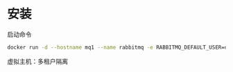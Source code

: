 # 安装



启动命令

```sh
docker run -d --hostname mq1 --name rabbitmq -e RABBITMQ_DEFAULT_USER=david -e RABBITMQ_DEFAULT_PASS=DavidLiu7 -p 15672:15672 -p 5672:5672 rabbitmq:3-management
```





虚拟主机：多租户隔离



